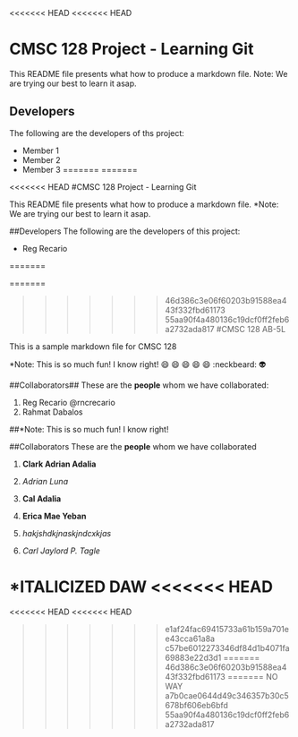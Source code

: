 <<<<<<< HEAD
<<<<<<< HEAD
# CMSC 128 Project - Learning Git
This README file presents what how to produce a markdown file.
Note: We are trying our best to learn it asap.

## Developers
The following are the developers of ths project:
* Member 1 
* Member 2
* Member 3
=======
=======

<<<<<<< HEAD
#CMSC 128 Project - Learning Git

This README file presents what how to produce a markdown file.
*Note: We are trying our best to learn it asap.

##Developers
The following are the developers of this project:
* Reg Recario

=======

=======
>>>>>>> 46d386c3e06f60203b91588ea443f332fbd61173
>>>>>>> 55aa90f4a480136c19dcf0ff2feb6a2732ada817
#CMSC 128 AB-5L

This is a sample markdown file for CMSC 128

*Note: This is so much fun! I know right!
:smile: :smile: :smile: :smile: :smile: 
:neckbeard:  :alien:

##Collaborators##
These are the **people** whom we have collaborated:
1. Reg Recario @rncrecario
2. Rahmat Dabalos

##*Note: This is so much fun! I know right!

##Collaborators
These are the **people** whom we have collaborated

1. **Clark Adrian Adalia**
2. *Adrian Luna*
3. __Cal Adalia__ 


1. **Erica Mae Yeban**
2. *hakjshdkjnaskjndcxkjas*
3. *Carl Jaylord P. Tagle*


*ITALICIZED DAW
<<<<<<< HEAD
=======
<<<<<<< HEAD
<<<<<<< HEAD
>>>>>>> e1af24fac69415733a61b159a701ee43cca61a8a
>>>>>>> c57be6012273346df84d1b4071fa69883e22d3d1
=======
>>>>>>> 46d386c3e06f60203b91588ea443f332fbd61173
=======
>>>>>>> NO WAY
>>>>>>> a7b0cae0644d49c346357b30c5678bf606eb6bfd
>>>>>>> 55aa90f4a480136c19dcf0ff2feb6a2732ada817
